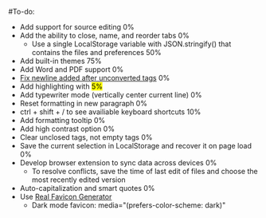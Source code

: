 #To-do:

* Add support for source editing 0%
* Add the ability to close, name, and reorder tabs 0%
  * Use a single LocalStorage variable with JSON.stringify() that contains the files and preferences 50%
* Add built-in themes 75%
* Add Word and PDF support 0%
* [Fix newline added after unconverted tags](https://github.com/showdownjs/showdown/issues/621) 0%
* Add highlighting with <mark> 5%
* Add typewriter mode (vertically center current line) 0%
* Reset formatting in new paragraph 0%
* ctrl + shift + / to see availiable keyboard shortcuts 10%
* Add formatting tooltip 0%
* Add high contrast option 0%
* Clear unclosed tags, not empty tags 0%
* Save the current selection in LocalStorage and recover it on page load 0%
* Develop browser extension to sync data across devices 0%
  * To resolve conflicts, save the time of last edit of files and choose the most recently edited version
* Auto-capitalization and smart quotes 0%
* Use [Real Favicon Generator](https://realfavicongenerator.net/)
  * Dark mode favicon: media="(prefers-color-scheme: dark)"
